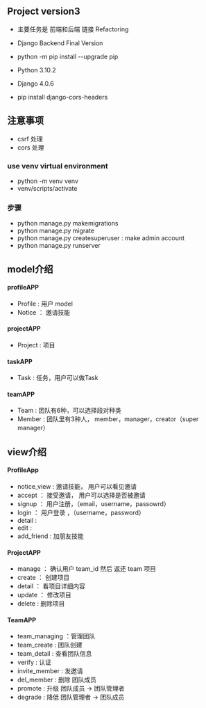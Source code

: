 ## Project version3
- 主要任务是 前端和后端 链接 Refactoring
- Django Backend Final Version

- python -m pip install --upgrade pip
- Python 3.10.2
- Django 4.0.6
- pip install django-cors-headers

## 注意事项
- csrf 处理
- cors 处理


### use venv virtual environment
- python -m venv venv
- venv/scripts/activate

### 步骤
- python manage.py makemigrations
- python manage.py migrate
- python manage.py createsuperuser : make admin account
- python manage.py runserver

## model介绍
#### profileAPP
- Profile : 用户 model
- Notice ： 邀请技能

#### projectAPP
- Project : 项目

#### taskAPP
- Task : 任务，用户可以做Task

#### teamAPP
- Team : 团队有6种，可以选择段对种类
- Member : 团队里有3种人， member，manager，creator（super manager）

## view介绍

#### ProfileApp
- notice_view : 邀请技能， 用户可以看见邀请
- accept ： 接受邀请， 用户可以选择是否被邀请
- signup ： 用户注册，（email，username，passowrd）
- login ： 用户登录 ，（username，password）
- detail :
- edit :
- add_friend : 加朋友技能

#### ProjectAPP
- manage ： 确认用户 team_id 然后 返还 team 项目
- create ： 创建项目
- detail ： 看项目详细内容
- update ： 修改项目
- delete :  删除项目

#### TeamAPP
- team_managing ：管理团队
- team_create : 团队创建
- team_detail : 查看团队信息
- verify : 认证
- invite_member : 发邀请
- del_member : 删除 团队成员
- promote : 升级 团队成员 -> 团队管理者
- degrade : 降低 团队管理者 -> 团队成员
